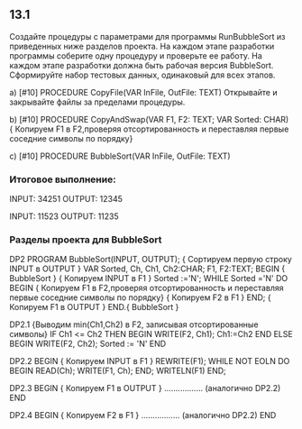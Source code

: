 ## 13.1 
Создайте процедуры с параметрами для программы RunBubbleSort из приведенных ниже разделов проекта. На каждом этапе разработки программы соберите одну процедуру и проверьте ее работу. На каждом этапе разработки должна быть рабочая версия BubbleSort. Сформируйте набор тестовых данных, одинаковый для всех этапов.

a) [#10]
PROCEDURE CopyFile(VAR InFile, OutFile: TEXT)
Открывайте и закрывайте файлы за пределами процедуры.

b) [#10]
PROCEDURE CopyAndSwap(VAR F1, F2: TEXT; VAR Sorted: CHAR)
{ Копируем F1 в F2,проверяя отсортированность
  и переставляя первые соседние символы по порядку}

c) [#10]
PROCEDURE BubbleSort(VAR InFile, OutFile: TEXT)

### Итоговое выполнение:
INPUT: 34251
OUTPUT: 12345


INPUT: 11523
OUTPUT: 11235

### Разделы проекта для BubbleSort

DP2
PROGRAM BubbleSort(INPUT, OUTPUT);
  { Сортируем первую строку INPUT в OUTPUT }
VAR
  Sorted, Ch, Ch1, Ch2:CHAR;
  F1, F2:TEXT;
BEGIN { BubbleSort }
  { Копируем INPUT в F1 }
  Sorted :='N';
  WHILE Sorted ='N'
  DO
    BEGIN
      { Копируем F1 в F2,проверяя отсортированность
       и переставляя первые соседние символы по порядку}
      { Копируем F2 в F1 }
    END;
  { Копируем F1 в OUTPUT }
END.{ BubbleSort }


DP2.1
                 {Выводим min(Ch1,Ch2) в F2, записывая
                  отсортированные символы}
                  IF Ch1 <= Ch2
                  THEN
                    BEGIN
                      WRITE(F2, Ch1);
                      Ch1:=Ch2
                    END
                  ELSE
                    BEGIN
                      WRITE(F2, Ch2);
                      Sorted := 'N'
                    END


DP2.2
  BEGIN { Копируем INPUT в F1 }
    REWRITE(F1);
    WHILE NOT EOLN
    DO
      BEGIN
        READ(Ch);
        WRITE(F1, Ch);
      END;
    WRITELN(F1)
  END;


DP2.3
  BEGIN { Копируем F1 в OUTPUT }
       .................
        (аналогично DP2.2)
  END


DP2.4
      BEGIN { Копируем F2 в F1 }
        .................
         (аналогично DP2.2)
      END
